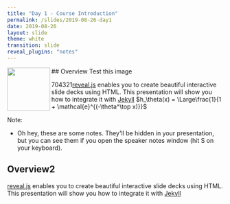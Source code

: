 ```yaml
---
title: "Day 1 - Course Introduction"
permalink: /slides/2019-08-26-day1
date: 2019-08-26
layout: slide
theme: white
transition: slide
reveal_plugins: "notes"
---
```


<section data-markdown>
## Overview
Test this image 
<img src="/images/profile.png" align="left" style="width: 100px";/>

704321[reveal.js](https://github.com/hakimel/reveal.js/) enables you to create
beautiful interactive slide decks using HTML. This presentation will show you
how to integrate it with [Jekyll](http://jekyllrb.com/) $h_\theta(x) = \Large\frac{1}{1 + \mathcal{e}^{(-\theta^\top x)}}$

Note:
* Oh hey, these are some notes. They'll be hidden in your presentation, but you can see them if you open the speaker notes window (hit S on your keyboard).


</section>

<section data-markdown>
	
	
## Overview2

[reveal.js](https://github.com/hakimel/reveal.js/) enables you to create
beautiful interactive slide decks using HTML. This presentation will show you
how to integrate it with [Jekyll](http://jekyllrb.com/)
</section>
